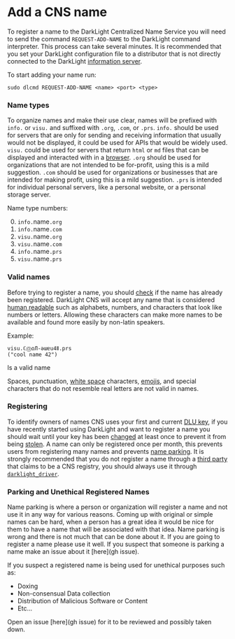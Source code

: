# Add a CNS name

To register a name to the DarkLight Centralized Name Service you will need to send the command ``REQUEST-ADD-NAME`` to
the DarkLight command interpreter. This process can take several minutes. It is recommended that you set your DarkLight
configuration file to a distributor that is not directly connected to the DarkLight
[information server](../information_servers.md).

To start adding your name run:
```command line
sudo dlcmd REQUEST-ADD-NAME <name> <port> <type>
```

### Name types

To organize names and make their use clear, names will be prefixed with ``info.`` or ``visu.`` and suffixed with
``.org``, ``.com``, or ``.prs``. ``info.`` should be used for servers that are only for sending and receiving
information that usually would not be displayed, it could be used for APIs that would be widely used. ``visu.`` could
be used for servers that return ``html`` or ``md`` files that can be displayed and interacted with in a
[browser](../browser.md). ``.org`` should be used for organizations that are not intended to be for-profit, using this
is a mild suggestion. ``.com`` should be used for organizations or businesses that are intended for making profit,
using this is a mild suggestion. ``.prs`` is intended for individual personal servers, like a personal website, or a
personal storage server.

Name type numbers:

0. ``info.``name``.org``
1. ``info.``name``.com``
2. ``visu.``name``.org``
3. ``visu.``name``.com``
4. ``info.``name``.prs``
5. ``visu.``name``.prs``

### Valid names

Before trying to register a name, you should [check](search.md) if the name has already been registered. DarkLight CNS
will accept any name that is considered [human readable](https://en.wikipedia.org/wiki/List_of_Unicode_characters) such
as alphabets, numbers, and characters that look like numbers or letters. Allowing these characters can make more names
to be available and found more easily by non-latin speakers.

Example:

    visu.ℂⓄoЛ-ǝɯɐu4Ⅱ.prs
    ("cool name 42")
Is a valid name

Spaces, punctuation, [white space](https://en.wikipedia.org/wiki/Whitespace_character) characters,
[emojis](https://en.wikipedia.org/wiki/Emoji#In_Unicode), and special characters that do not resemble real letters are
not valid in names.

### Registering

To identify owners of names CNS uses your first and current [DLU key](../driver/keys.md), if you have recently started
using DarkLight and want to register a name you should wait until your key has been [changed](../driver/updating.md) at
least once to prevent it from being [stolen](../driver/keys.md). A name can only be registered once per month, this
prevents users from registering many names and prevents [name parking](#parking). It is strongly recommended that you
do not register a name through a [third party](../third_party_services.md) that claims to be a CNS registry, you should
always use it through [``darklight_driver``](../driver/main.md).

### Parking and Unethical Registered Names

Name parking is where a person or organization will register a name and not use it in any way for various reasons. 
Coming up with original or simple names can be hard, when a person has a great idea it would be nice for them to have a
name that will be associated with that idea. Name parking is wrong and there is not much that can be done about it. If
you are going to register a name please use it well. If you suspect that someone is parking a name make an issue about
it [here](gh issue). 

If you suspect a registered name is being used for unethical purposes such as:
- Doxing
- Non-consensual Data collection
- Distribution of Malicious Software or Content
- Etc...

Open an issue [here](gh issue) for it to be reviewed and possibly taken down.
